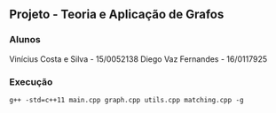 ## Projeto - Teoria e Aplicação de Grafos

### Alunos
Vinícius Costa e Silva - 15/0052138
Diego Vaz Fernandes - 16/0117925


### Execução
```
g++ -std=c++11 main.cpp graph.cpp utils.cpp matching.cpp -g
```